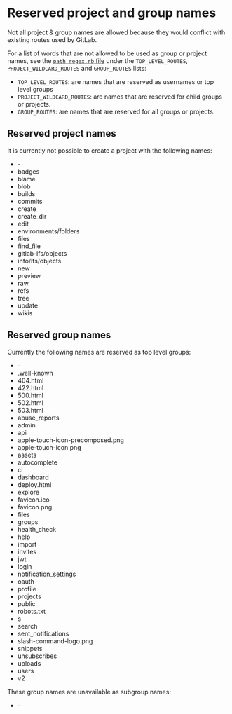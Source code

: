 # Reserved project and group names

Not all project & group names are allowed because they would conflict with
existing routes used by GitLab.

For a list of words that are not allowed to be used as group or project names, see the
[`path_regex.rb` file][reserved] under the `TOP_LEVEL_ROUTES`, `PROJECT_WILDCARD_ROUTES` and `GROUP_ROUTES` lists:

- `TOP_LEVEL_ROUTES`: are names that are reserved as usernames or top level groups
- `PROJECT_WILDCARD_ROUTES`: are names that are reserved for child groups or projects.
- `GROUP_ROUTES`: are names that are reserved for all groups or projects.

## Reserved project names

It is currently not possible to create a project with the following names:

- \-
- badges
- blame
- blob
- builds
- commits
- create
- create_dir
- edit
- environments/folders
- files
- find_file
- gitlab-lfs/objects
- info/lfs/objects
- new
- preview
- raw
- refs
- tree
- update
- wikis

## Reserved group names

Currently the following names are reserved as top level groups:

- \-
- .well-known
- 404.html
- 422.html
- 500.html
- 502.html
- 503.html
- abuse_reports
- admin
- api
- apple-touch-icon-precomposed.png
- apple-touch-icon.png
- assets
- autocomplete
- ci
- dashboard
- deploy.html
- explore
- favicon.ico
- favicon.png
- files
- groups
- health_check
- help
- import
- invites
- jwt
- login
- notification_settings
- oauth
- profile
- projects
- public
- robots.txt
- s
- search
- sent_notifications
- slash-command-logo.png
- snippets
- unsubscribes
- uploads
- users
- v2

These group names are unavailable as subgroup names:

- \-

[reserved]:  https://gitlab.com/gitlab-org/gitlab-ce/blob/master/lib/gitlab/path_regex.rb

